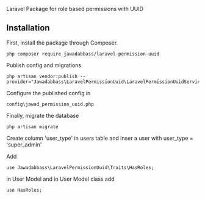 Laravel Package for role based permissions with UUID

## Installation

First, install the package through Composer.

```
php composer require jawadabbass/laravel-permission-uuid
```

Publish config and migrations

```
php artisan vendor:publish --provider="Jawadabbass\LaravelPermissionUuid\LaravelPermissionUuidServiceProvider"
```

Configure the published config in

```
config\jawad_permission_uuid.php
```

Finally, migrate the database

```
php artisan migrate
```


Create column 'user_type' in users table and inser a user with user_type = 'super_admin'


Add
```
use Jawadabbass\LaravelPermissionUuid\Traits\HasRoles;
```
in User Model and in User Model class add

```
use HasRoles;
```


